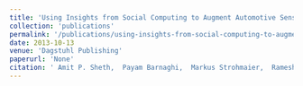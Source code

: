 ```yaml
---
title: 'Using Insights from Social Computing to Augment Automotive Sensory Data'
collection: 'publications'
permalink: '/publications/using-insights-from-social-computing-to-augment-automotive-sensory-data'
date: 2013-10-13
venue: 'Dagstuhl Publishing'
paperurl: 'None'
citation: ' Amit P. Sheth,  Payam Barnaghi,  Markus Strohmaier,  Ramesh Jain,  Steffen Staab,  Claudia Müller-Birn, "Using Insights from Social Computing to Augment Automotive Sensory Data." Dagstuhl Publishing, 2013.'
---
```


